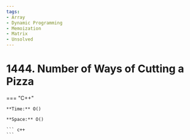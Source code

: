 ```yaml
---
tags:
- Array
- Dynamic Programming
- Memoization
- Matrix
- Unsolved
---
```



# 1444. Number of Ways of Cutting a Pizza

=== "C++"

    **Time:** O()

    **Space:** O()

    ``` c++
    ```
